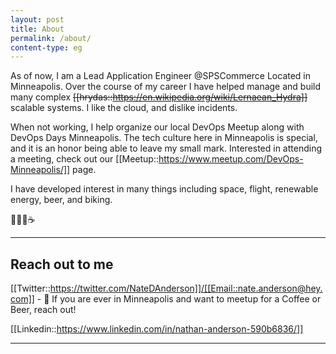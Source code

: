 ```yaml
---
layout: post
title: About
permalink: /about/
content-type: eg
--- 
```


As of now, I am a Lead Application Engineer @SPSCommerce Located in Minneapolis. Over the course of my career I have helped manage and build many complex ~~[[hrydas::https://en.wikipedia.org/wiki/Lernaean_Hydra]]~~ scalable systems. I like the cloud, and dislike incidents. 

When not working, I help organize our local DevOps Meetup along with DevOps Days Minneapolis. The tech culture here in Minneapolis is special, and it is an honor being able to leave my small mark. Interested in attending a meeting, check out our [[Meetup::https://www.meetup.com/DevOps-Minneapolis/]] page.

I have developed interest in many things including space, flight, renewable energy, beer, and biking.

👨‍💻🍺☕️

---

## Reach out to me

[[Twitter::https://twitter.com/NateDAnderson]]/[[Email::nate.anderson@hey.com]] - 📨 If you are ever in Minneapolis and want to meetup for a Coffee or Beer, reach out!

[[Linkedin::https://www.linkedin.com/in/nathan-anderson-590b6836/]]



---
